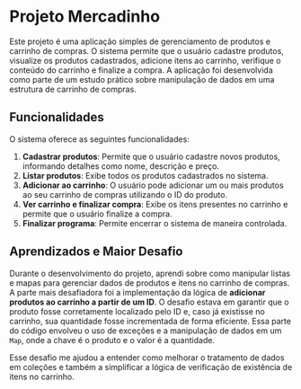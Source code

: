 # Projeto Mercadinho
Este projeto é uma aplicação simples de gerenciamento de produtos e carrinho de compras. O sistema permite que o usuário cadastre produtos, visualize os produtos cadastrados, adicione itens ao carrinho, verifique o conteúdo do carrinho e finalize a compra. A aplicação foi desenvolvida como parte de um estudo prático sobre manipulação de dados em uma estrutura de carrinho de compras.

## Funcionalidades

O sistema oferece as seguintes funcionalidades:

1. **Cadastrar produtos**: Permite que o usuário cadastre novos produtos, informando detalhes como nome, descrição e preço.
2. **Listar produtos**: Exibe todos os produtos cadastrados no sistema.
3. **Adicionar ao carrinho**: O usuário pode adicionar um ou mais produtos ao seu carrinho de compras utilizando o ID do produto.
4. **Ver carrinho e finalizar compra**: Exibe os itens presentes no carrinho e permite que o usuário finalize a compra.
5. **Finalizar programa**: Permite encerrar o sistema de maneira controlada.

## Aprendizados e Maior Desafio

Durante o desenvolvimento do projeto, aprendi sobre como manipular listas e mapas para gerenciar dados de produtos e itens no carrinho de compras. A parte mais desafiadora foi a implementação da lógica de **adicionar produtos ao carrinho a partir de um ID**. O desafio estava em garantir que o produto fosse corretamente localizado pelo ID e, caso já existisse no carrinho, sua quantidade fosse incrementada de forma eficiente. Essa parte do código envolveu o uso de exceções e a manipulação de dados em um `Map`, onde a chave é o produto e o valor é a quantidade.

Esse desafio me ajudou a entender como melhorar o tratamento de dados em coleções e também a simplificar a lógica de verificação de existência de itens no carrinho.
